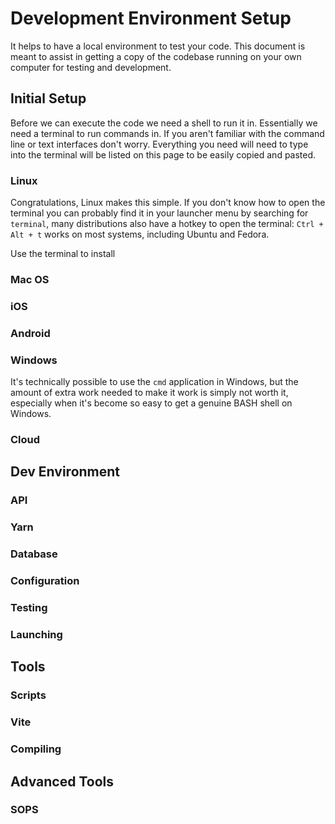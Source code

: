 # Development Environment Setup
It helps to have a local environment to test your code. This document is meant to assist in getting a copy of the codebase running on your own computer for testing and development.

## Initial Setup
Before we can execute the code we need a shell to run it in. Essentially we need a terminal to run commands in. If you aren't familiar with the command line or text interfaces don't worry. Everything you need will need to type into the terminal will be listed on this page to be easily copied and pasted.

### Linux
Congratulations, Linux makes this simple. If you don't know how to open the terminal you can probably find it in your launcher menu by searching for `terminal`, many distributions also have a hotkey to open the terminal: `Ctrl + Alt + t` works on most systems, including Ubuntu and Fedora.

Use the terminal to install 

### Mac OS

### iOS

### Android

### Windows
It's technically possible to use the `cmd` application in Windows, but the amount of extra work needed to make it work is simply not worth it, especially when it's become so easy to get a genuine BASH shell on Windows.

### Cloud

## Dev Environment

### API

### Yarn

### Database

### Configuration

### Testing

### Launching

## Tools

### Scripts

### Vite

### Compiling

## Advanced Tools

### SOPS
